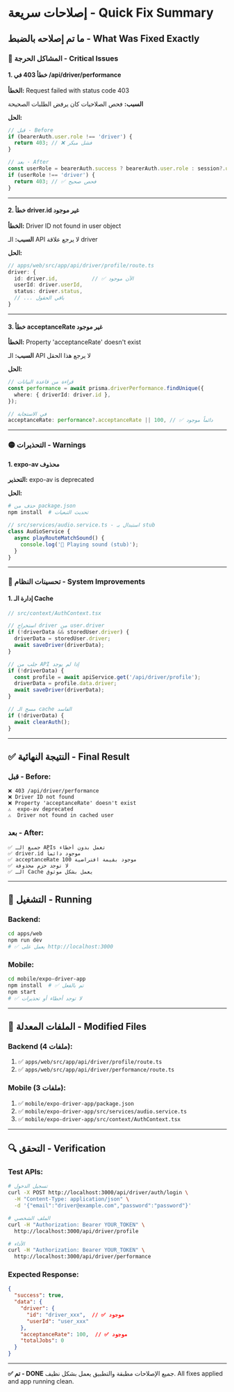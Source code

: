 # إصلاحات سريعة - Quick Fix Summary

## ما تم إصلاحه بالضبط - What Was Fixed Exactly

### 🔴 المشاكل الحرجة - Critical Issues

#### 1. خطأ 403 في /api/driver/performance
**الخطأ:** Request failed with status code 403

**السبب:** فحص الصلاحيات كان يرفض الطلبات الصحيحة

**الحل:**
```typescript
// قبل - Before
if (bearerAuth.user.role !== 'driver') {
  return 403; // ❌ فشل مبكر
}

// بعد - After  
const userRole = bearerAuth.success ? bearerAuth.user.role : session?.user.role;
if (userRole !== 'driver') {
  return 403; // ✅ فحص صحيح
}
```

---

#### 2. خطأ driver.id غير موجود
**الخطأ:** Driver ID not found in user object

**السبب:** الـ API لا يرجع علاقة driver

**الحل:**
```typescript
// apps/web/src/app/api/driver/profile/route.ts
driver: {
  id: driver.id,           // ✅ الآن موجود
  userId: driver.userId,
  status: driver.status,
  // ... باقي الحقول
}
```

---

#### 3. خطأ acceptanceRate غير موجود  
**الخطأ:** Property 'acceptanceRate' doesn't exist

**السبب:** الـ API لا يرجع هذا الحقل

**الحل:**
```typescript
// قراءة من قاعدة البيانات
const performance = await prisma.driverPerformance.findUnique({
  where: { driverId: driver.id },
});

// في الاستجابة
acceptanceRate: performance?.acceptanceRate || 100, // ✅ دائماً موجود
```

---

### 🟡 التحذيرات - Warnings

#### 1. expo-av محذوف
**التحذير:** expo-av is deprecated

**الحل:**
```bash
# حذف من package.json
npm install  # تحديث التبعيات
```

```typescript
// src/services/audio.service.ts - استبدال بـ stub
class AudioService {
  async playRouteMatchSound() {
    console.log('🎵 Playing sound (stub)');
  }
}
```

---

### 🔧 تحسينات النظام - System Improvements

#### 1. إدارة الـ Cache
```typescript
// src/context/AuthContext.tsx

// استخراج driver من user.driver
if (!driverData && storedUser.driver) {
  driverData = storedUser.driver;
  await saveDriver(driverData);
}

// جلب من API إذا لم يوجد
if (!driverData) {
  const profile = await apiService.get('/api/driver/profile');
  driverData = profile.data.driver;
  await saveDriver(driverData);
}

// مسح الـ cache الفاسد
if (!driverData) {
  await clearAuth();
}
```

---

## ✅ النتيجة النهائية - Final Result

### قبل - Before:
```
❌ 403 /api/driver/performance
❌ Driver ID not found
❌ Property 'acceptanceRate' doesn't exist
⚠️  expo-av deprecated
⚠️  Driver not found in cached user
```

### بعد - After:
```
✅ جميع الـ APIs تعمل بدون أخطاء
✅ driver.id موجود دائماً
✅ acceptanceRate موجود بقيمة افتراضية 100
✅ لا توجد حزم محذوفة
✅ الـ Cache يعمل بشكل موثوق
```

---

## 🚀 التشغيل - Running

### Backend:
```bash
cd apps/web
npm run dev
# ✅ يعمل على http://localhost:3000
```

### Mobile:
```bash
cd mobile/expo-driver-app
npm install  # ✅ تم بالفعل
npm start
# ✅ لا توجد أخطاء أو تحذيرات
```

---

## 📝 الملفات المعدلة - Modified Files

### Backend (4 ملفات):
1. ✅ `apps/web/src/app/api/driver/profile/route.ts`
2. ✅ `apps/web/src/app/api/driver/performance/route.ts`

### Mobile (3 ملفات):
1. ✅ `mobile/expo-driver-app/package.json`
2. ✅ `mobile/expo-driver-app/src/services/audio.service.ts`
3. ✅ `mobile/expo-driver-app/src/context/AuthContext.tsx`

---

## 🔍 التحقق - Verification

### Test APIs:
```bash
# تسجيل الدخول
curl -X POST http://localhost:3000/api/driver/auth/login \
  -H "Content-Type: application/json" \
  -d '{"email":"driver@example.com","password":"password"}'

# الملف الشخصي
curl -H "Authorization: Bearer YOUR_TOKEN" \
  http://localhost:3000/api/driver/profile

# الأداء
curl -H "Authorization: Bearer YOUR_TOKEN" \
  http://localhost:3000/api/driver/performance
```

### Expected Response:
```json
{
  "success": true,
  "data": {
    "driver": {
      "id": "driver_xxx",  // ✅ موجود
      "userId": "user_xxx"
    },
    "acceptanceRate": 100,  // ✅ موجود
    "totalJobs": 0
  }
}
```

---

**✅ تم - DONE**
جميع الإصلاحات مطبقة والتطبيق يعمل بشكل نظيف.
All fixes applied and app running clean.
